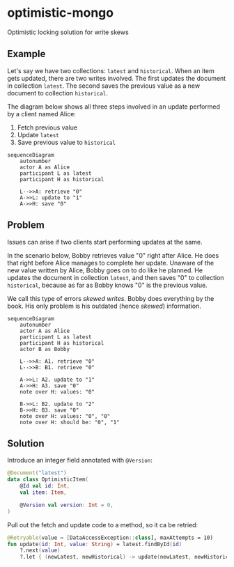 # optimistic-mongo

Optimistic locking solution for write skews

## Example

Let's say we have two collections: `latest` and `historical`. When an item gets updated, there are two writes involved. The first updates the document in collection `latest`. The second saves the previous value as a new document to collection `historical`.

The diagram below shows all three steps involved in an update performed by a client named Alice:

1. Fetch previous value
2. Update `latest`
3. Save previous value to `historical`

```mermaid
sequenceDiagram
    autonumber
    actor A as Alice
    participant L as latest
    participant H as historical

    L-->>A: retrieve "0"
    A->>L: update to "1"
    A->>H: save "0"
```

## Problem

Issues can arise if two clients start performing updates at the same.

In the scenario below, Bobby retrieves value "0" right after Alice. He does that right before Alice manages to complete her update. Unaware of the new value written by Alice, Bobby goes on to do like he planned. He updates the document in collection `latest`, and then saves "0" to collection `historical`, because as far as Bobby knows "0" is the previous value.

We call this type of errors _skewed writes_. Bobby does everything by the book. His only problem is his outdated (hence _skewed_) information.

```mermaid
sequenceDiagram
    autonumber
    actor A as Alice
    participant L as latest
    participant H as historical
    actor B as Bobby

    L-->>A: A1. retrieve "0"
    L-->>B: B1. retrieve "0"
    
    A->>L: A2. update to "1"
    A->>H: A3. save "0"
    note over H: values: "0"
    
    B->>L: B2. update to "2"
    B->>H: B3. save "0"
    note over H: values: "0", "0"
    note over H: should be: "0", "1"
```


## Solution

Introduce an integer field annotated with `@Version`:

```kotlin
@Document("latest")
data class OptimisticItem(
    @Id val id: Int,
    val item: Item,

    @Version val version: Int = 0,
)
```

Pull out the fetch and update code to a method, so it ca be retried:

```kotlin
@Retryable(value = [DataAccessException::class], maxAttempts = 10)
fun update(id: Int, value: String) = latest.findById(id)
    ?.next(value)
    ?.let { (newLatest, newHistorical) -> update(newLatest, newHistorical) }
```
